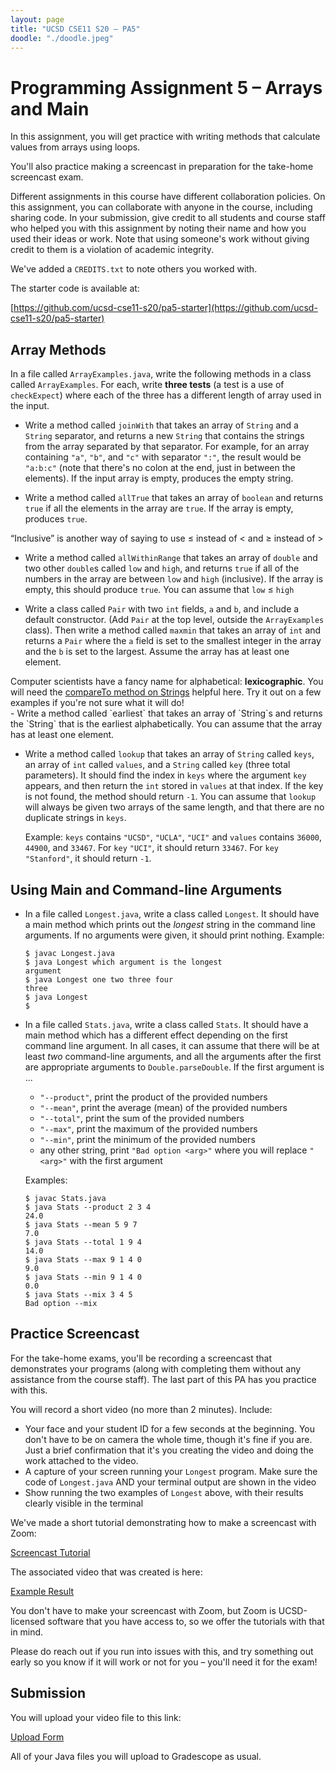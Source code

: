 ```yaml
---
layout: page
title: "UCSD CSE11 S20 – PA5"
doodle: "./doodle.jpeg"
---
```


# Programming Assignment 5 – Arrays and Main

In this assignment, you will get practice with writing methods that calculate
values from arrays using loops.

You'll also practice making a screencast in preparation for the take-home
screencast exam.

Different assignments in this course have different collaboration policies. On
this assignment, you can collaborate with anyone in the course, including
sharing code. In your submission, give credit to all students and course staff
who helped you with this assignment by noting their name and how you used their
ideas or work. Note that using someone's work without giving credit to them is
a violation of academic integrity.

We've added a `CREDITS.txt` to note others you worked with.

The starter code is available at:

[https://github.com/ucsd-cse11-s20/pa5-starter](https://github.com/ucsd-cse11-s20/pa5-starter)

## Array Methods

In a file called `ArrayExamples.java`, write the following methods in a class
called `ArrayExamples`. For each, write **three tests** (a test is a use of
`checkExpect`) where each of the three has a different length of array used
in the input.

- Write a method called `joinWith` that takes an array of `String` and a
`String` separator, and returns a new `String` that contains the strings from
the array separated by that separator. For example, for an array containing
`"a"`, `"b"`, and `"c"` with separator `":"`, the result would be `"a:b:c"`
(note that there's no colon at the end, just in between the elements). If the
input array is empty, produces the empty string.

- Write a method called `allTrue` that takes an array of `boolean` and
returns `true` if all the elements in the array are `true`. If the array is
empty, produces `true`.

<div class='sidenote'>“Inclusive” is another way of saying to use ≤ instead
of &lt; and ≥ instead of &gt;</div>

- Write a method called `allWithinRange` that takes an array of `double` and
two other `double`s called `low` and `high`, and returns `true` if all of the
numbers in the array are between `low` and `high` (inclusive). If the array
is empty, this should produce `true`. You can assume that `low` ≤ `high`

- Write a class called `Pair` with two `int` fields, `a` and `b`, and include
a default constructor. (Add `Pair` at the top level, outside the
`ArrayExamples` class). Then write a method called `maxmin` that takes an
array of `int` and returns a `Pair` where the `a` field is set to the
smallest integer in the array and the `b` is set to the largest. Assume the
array has at least one element.

<div class='sidenote'>Computer scientists have a fancy name for alphabetical:
<b>lexicographic</b>. You will need the <a href="https://docs.oracle.com/en/java/javase/13/docs/api/java.base/java/lang/String.html#compareTo(java.lang.String)">compareTo method on Strings</a> helpful here. Try it out on a few examples if you're not sure what it will do!</div>
- Write a method called `earliest` that takes an array of `String`s and
returns the `String` that is the earliest alphabetically. You can assume that
the array has at least one element.

- Write a method called `lookup` that takes an array of `String` called
`keys`, an array of `int` called `values`, and a `String` called `key` (three
total parameters). It should find the index in `keys` where the argument
`key` appears, and then return the `int` stored in `values` at that index. If
the key is not found, the method should return `-1`. You can assume that
`lookup` will always be given two arrays of the same length, and that there
are no duplicate strings in `keys`.

  Example: `keys` contains `"UCSD"`, `"UCLA"`, `"UCI"` and `values` contains
  `36000`, `44900`, and `33467`. For `key` `"UCI"`, it should return `33467`.
  For `key` `"Stanford"`, it should return `-1`.

## Using Main and Command-line Arguments

- In a file called `Longest.java`, write a class called `Longest`. It should
have a main method which prints out the _longest_ string in the command line
arguments. If no arguments were given, it should print nothing. Example:

  ```
  $ javac Longest.java
  $ java Longest which argument is the longest
  argument
  $ java Longest one two three four
  three
  $ java Longest
  $
  ```

- In a file called `Stats.java`, write a class called `Stats`. It should have
a main method which has a different effect depending on the first command
line argument. In all cases, it can assume that there will be at least _two_
command-line arguments, and all the arguments after the first are appropriate
arguments to `Double.parseDouble`. If the first argument is ...

  - `"--product"`, print the product of the provided numbers
  - `"--mean"`, print the average (mean) of the provided numbers
  - `"--total"`, print the sum of the provided numbers
  - `"--max"`, print the maximum of the provided numbers
  - `"--min"`, print the minimum of the provided numbers
  - any other string, print `"Bad option <arg>"` where you will replace
  `"<arg>"` with the first argument

  Examples:

  ```
  $ javac Stats.java
  $ java Stats --product 2 3 4
  24.0
  $ java Stats --mean 5 9 7
  7.0
  $ java Stats --total 1 9 4
  14.0
  $ java Stats --max 9 1 4 0
  9.0
  $ java Stats --min 9 1 4 0
  0.0
  $ java Stats --mix 3 4 5
  Bad option --mix
  ```


## Practice Screencast

For the take-home exams, you'll be recording a screencast that demonstrates
your programs (along with completing them without any assistance from the
course staff). The last part of this PA has you practice with this.

You will record a short video (no more than 2 minutes). Include:

- Your face and your student ID for a few seconds at the beginning. You don't
have to be on camera the whole time, though it's fine if you are. Just a
brief confirmation that it's you creating the video and doing the work
attached to the video.
- A capture of your screen running your `Longest` program. Make sure the code
of `Longest.java` AND your terminal output are shown in the video
- Show running the two examples of `Longest` above, with their results
clearly visible in the terminal

We've made a short tutorial demonstrating how to make a screencast with Zoom:

[Screencast Tutorial](https://drive.google.com/open?id=1KROMAQuTCk40zwrEFotlYSJJQdcG_GUU)

The associated video that was created is here:

[Example Result](https://drive.google.com/open?id=1MxJN6CQcXqIbOekDYMxjh7mTt1TyRVMl)

You don't have to make your screencast with Zoom, but Zoom is UCSD-licensed
software that you have access to, so we offer the tutorials with that in
mind.

Please do reach out if you run into issues with this, and try something out
early so you know if it will work or not for you – you'll need it for the
exam!

## Submission

You will upload your video file to this link:

[Upload Form](https://docs.google.com/forms/d/e/1FAIpQLSds1_f-nDU5qq1qBadNM5_NN01adgv2CDqlGnSpM0ncWuQogw/viewform)

All of your Java files you will upload to Gradescope as usual.
